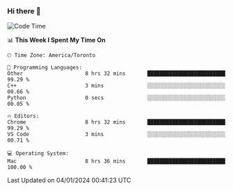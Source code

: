 ### Hi there 👋


<!--START_SECTION:waka-->
![Code Time](http://img.shields.io/badge/Code%20Time-1%2C526%20hrs%2034%20mins-blue)

📊 **This Week I Spent My Time On** 

```text
🕑︎ Time Zone: America/Toronto

💬 Programming Languages: 
Other                    8 hrs 32 mins       █████████████████████████   99.29 % 
C++                      3 mins              ░░░░░░░░░░░░░░░░░░░░░░░░░   00.66 % 
Python                   0 secs              ░░░░░░░░░░░░░░░░░░░░░░░░░   00.05 % 

🔥 Editors: 
Chrome                   8 hrs 32 mins       █████████████████████████   99.29 % 
VS Code                  3 mins              ░░░░░░░░░░░░░░░░░░░░░░░░░   00.71 % 

💻 Operating System: 
Mac                      8 hrs 36 mins       █████████████████████████   100.00 % 
```


 Last Updated on 04/01/2024 00:41:23 UTC
<!--END_SECTION:waka-->

<!--
**SillyPasty/SillyPasty** is a ✨ _special_ ✨ repository because its `README.md` (this file) appears on your GitHub profile.

Here are some ideas to get you started:

- 🔭 I’m currently working on ...
- 🌱 I’m currently learning ...
- 👯 I’m looking to collaborate on ...
- 🤔 I’m looking for help with ...
- 💬 Ask me about ...
- 📫 How to reach me: ...
- 😄 Pronouns: ...
- ⚡ Fun fact: ...
-->


